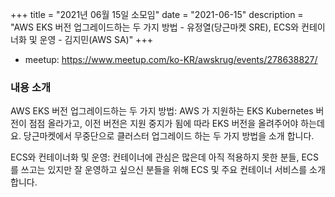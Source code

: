 +++
title = "2021년 06월 15일 소모임"
date = "2021-06-15"
description = "AWS EKS 버전 업그레이드하는 두 가지 방법 - 유정열(당근마켓 SRE), ECS와 컨테이너화 및 운영 - 김지민(AWS SA)"
+++

<div style="text-align:center">
</div>

- meetup: https://www.meetup.com/ko-KR/awskrug/events/278638827/

### 내용 소개
AWS EKS 버전 업그레이드하는 두 가지 방법: AWS 가 지원하는 EKS Kubernetes 버전이 점점 올라가고, 이전 버전은 지원 중지가 됨에 따라 EKS 버전을 올려주어야 하는데요. 당근마켓에서 무중단으로 클러스터 업그레이드 하는 두 가지 방법을 소개 합니다.

ECS와 컨테이너화 및 운영: 컨테이너에 관심은 많은데 아직 적용하지 못한 분들, ECS를 쓰고는 있지만 잘 운영하고 싶으신 분들을 위해 ECS 및 주요 컨테이너 서비스를 소개합니다.
